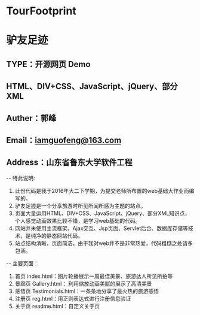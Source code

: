 # TourFootprint
# 驴友足迹

## TYPE：开源网页 Demo
## HTML、DIV+CSS、JavaScript、jQuery、部分XML
## Auther：郭峰
## Email：iamguofeng@163.com
## Address：山东省鲁东大学软件工程

--
特此说明:

1. 此份代码是我于2016年大二下学期，为提交老师所布置的web基础大作业而编写的。
2. 驴友足迹是一个分享旅游时所见所闻所感为主题的站点。
3. 页面大量运用HTML、DIV+CSS、JavaScript、jQuery、部分XML知识点，个人感觉动画效果比较不错，是学习web基础的代码。
4. 网站并未使用主流框架、Ajax交互、Jsp页面、Servlet后台、数据库存储等技术，是纯净的静态网站代码。
5. 站点结构清晰，页面简洁，由于我对web并不是非常热爱，代码粗糙之处请多包涵。

--
主要页面：

1. 首页 index.html：图片轮播展示一周最佳美景、旅游达人所见所拍等
2. 景廊页 Gallery.html： 利用缩放动画美腻的展示了高清美景
3. 感悟页 Testimonials.html：一条条地分享了最火热的旅游感悟
4. 注册页 reg.html：用正则表达式进行注册信息验证
5. 关于页 readme.html：自定义关于页

